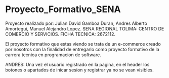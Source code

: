 # Proyecto_Formativo_SENA

Proyecto realizado por: Julian David Gamboa Duran, Andres Alberto Amortegui, Manuel Alejandro Lopez.
SENA REGIONAL TOLIMA: CENTRO DE COMERCIO Y SERVICIOS. FICHA TECNICA: 2672112.

El proyecto formativo que estas viendo se trata de un e-commerce creado por nosotros con la finalidad de entregarlo como proyecto formativo de la carrera tecnica en programacion de software.


ANDRES: Una vez el usuario registrado en la pagina, en el header los botones o apartados de inicar sesion y registrar ya no se vean visibles.


